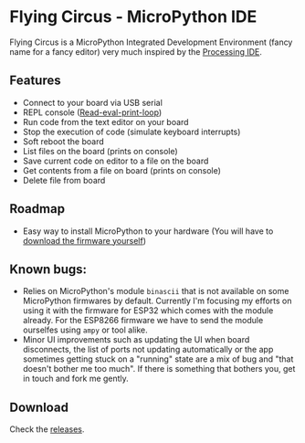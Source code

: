 # Flying Circus - MicroPython IDE

Flying Circus is a MicroPython Integrated Development Environment (fancy name for a fancy editor) very much inspired by the [Processing IDE](https://processing.org/).

## Features

- Connect to your board via USB serial
- REPL console ([Read-eval-print-loop](https://en.wikipedia.org/wiki/Read–eval–print_loop))
- Run code from the text editor on your board
- Stop the execution of code (simulate keyboard interrupts)
- Soft reboot the board
- List files on the board (prints on console)
- Save current code on editor to a file on the board
- Get contents from a file on board (prints on console)
- Delete file from board

## Roadmap

- Easy way to install MicroPython to your hardware (You will have to [download the firmware yourself](http://micropython.org/download))

## Known bugs:

- Relies on MicroPython's module `binascii` that is not available on some MicroPython firmwares by default. Currently I'm focusing my efforts on using it with the firmware for ESP32 which comes with the module already. For the ESP8266 firmware we have to send the module ourselfes using `ampy` or tool alike.
- Minor UI improvements such as updating the UI when board disconnects, the list of ports not updating automatically or the app sometimes getting stuck on a "running" state are a mix of bug and "that doesn't bother me too much". If there is something that bothers you, get in touch and fork me gently.

## Download

Check the [releases](https://github.com/murilopolese/flying-circus/releases).
